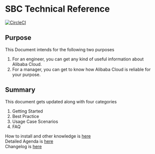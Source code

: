 # SBC Technical Reference

[![CircleCI](https://circleci.com/gh/sbcloud/help.svg?style=svg)](https://circleci.com/gh/sbcloud/help)

## Purpose
This Document intends for the following two purposes
 1. For an engineer, you can get any kind of useful information about Alibaba Cloud.
 2. For a manager, you can get to know how Alibaba Cloud is reliable for your purpose. 

## Summary
This document gets updated along with four categories
1. Getting Started
1. Best Practice
1. Usage Case Scenarios
1. FAQ

How to install and other knowledge is [here](/hugo-know-how.md)  
Detailed Agenda is [here](content/_index.md)  
Changelog is [here](CHANGELOG.md)
